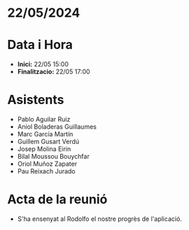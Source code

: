 # 22/05/2024

# Data i Hora
- **Inici:** 22/05 15:00
- **Finalitzacio:** 22/05 17:00


# Asistents

- Pablo Aguilar Ruiz
- Aniol Boladeras Guillaumes
- Marc García Martín
- Guillem Gusart Verdú
- Josep Molina Eirin
- Bilal Moussou Bouychfar
- Oriol Muñoz Zapater
- Pau Reixach Jurado

# Acta de la reunió

- S'ha ensenyat al Rodolfo el nostre progrès de l'aplicació.
